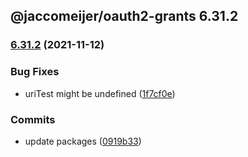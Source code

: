 ## @jaccomeijer/oauth2-grants 6.31.2

### [6.31.2](https://github.com/jaccomeijer/oauth2-grants/compare/6.31.1...6.31.2) (2021-11-12)


### Bug Fixes

* uriTest might be undefined ([1f7cf0e](https://github.com/jaccomeijer/oauth2-grants/commit/1f7cf0e7c59fb2644819e9e63ca7d370dc2cd1e8))


### Commits

* update packages ([0919b33](https://github.com/jaccomeijer/oauth2-grants/commit/0919b333eedd8ad594cd930862f9cf59ec080235))


